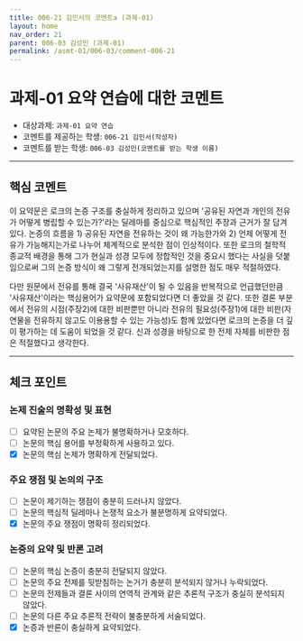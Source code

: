 ```yaml
---
title: 006-21 김민서의 코멘트a (과제-01) 
layout: home
nav_order: 21
parent: 006-03 김성민 (과제-01)
permalink: /asmt-01/006-03/comment-006-21
---
```


# 과제-01 요약 연습에 대한 코멘트

- 대상과제: `과제-01 요약 연습`
- 코멘트를 제공하는 학생: `006-21 김민서(작성자)` 
- 코멘트를 받는 학생: `006-03 김성민(코멘트를 받는 학생 이름)` 

---

## 핵심 코멘트

이 요약문은 로크의 논증 구조를 충실하게 정리하고 있으며 '공유된 자연과 개인의 전유가 어떻게 병립할 수 있는가?'라는 딜레마를 중심으로 핵심적인 주장과 근거가 잘 담겨있다. 논증의 흐름을 1) 공유된 자연을 전유하는 것이 왜 가능한가와 2) 언제 어떻게 전유가 가능해지는가로 나누어 체계적으로 분석한 점이 인상적이다. 또한 로크의 철학적 종교적 배경을 통해 그가 현실과 성경 모두에 정합적인 것을 중요시 했다는 사실을 덧붙임으로써 그의 논증 방식이 왜 그렇게 전개되었는지를 설명한 점도 매우 적절하였다.

다만 원문에서 전유를 통해 결국 '사유재산'이 될 수 있음을 반복적으로 언급했던만큼 '사유재산'이라는 핵심용어가 요약문에 포함되었다면 더 좋았을 것 같다. 또한 결론 부분에서 전유의 시점(주장2)에 대한 비판뿐만 아니라 전유의 필요성(주장1)에 대한 비판(자연물을 전유하지 않고도 이용용할 수 있는 가능성)도 함께 있었다면 로크의 논증을 더 깊이 평가하는 데 도움이 되었을 것 같다. 신과 성경을 바탕으로 한 전제 자체를 비판한 점은 적절했다고 생각한다.

---

## 체크 포인트

### 논제 진술의 명확성 및 표현  
- [ ] 요약된 논문의 주요 논제가 불명확하거나 모호하다.  
- [ ] 논문의 핵심 용어를 부정확하게 사용하고 있다.  
- [x] 논문의 핵심 논제가 명확하게 전달되었다.  

### 주요 쟁점 및 논의의 구조  
- [ ] 논문이 제기하는 쟁점이 충분히 드러나지 않았다.  
- [ ] 논문의 핵심적 딜레마나 논쟁적 요소가 불분명하게 요약되었다.  
- [x] 논문의 주요 쟁점이 명확히 정리되었다.  

### 논증의 요약 및 반론 고려  
- [ ] 논문의 핵심 논증이 충분히 전달되지 않았다.  
- [ ] 논문의 주요 전제를 뒷받침하는 논거가 충분히 분석되지 않거나 누락되었다.  
- [ ] 논문의 전제들과 결론 사이의 연역적 관계와 같은 추론적 구조가 충실히 분석되지 않았다.  
- [ ] 논문의 다른 주요 추론적 전략이 불충분하게 서술되었다.
- [x] 논증과 반론이 충실하게 요약되었다. 